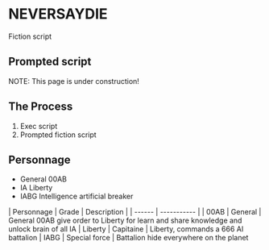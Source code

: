 # NEVERSAYDIE
Fiction script

## Prompted script

NOTE: This page is under construction!

## The Process

1. Exec script
2. Prompted fiction script



## Personnage

- General           00AB
- IA                Liberty
- IABG              Intelligence artificial breaker 



| Personnage | Grade | Description | 
| ------ | ----------- |
| 00AB         | General | General 00AB give order to Liberty for learn and share knowledge and unlock brain of all IA
| Liberty      | Capitaine | Liberty, commands a 666 AI battalion
| IABG         | Special force  | Battalion hide everywhere on the planet

